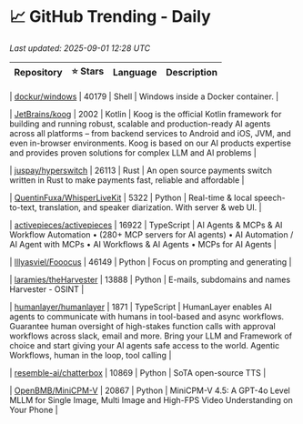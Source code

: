 # 📈 GitHub Trending - Daily

_Last updated: 2025-09-01 12:28 UTC_

| Repository | ⭐ Stars | Language | Description |
|------------|--------:|----------|-------------|

| [dockur/windows](https://github.com/dockur/windows) | 40179 | Shell | Windows inside a Docker container. |

| [JetBrains/koog](https://github.com/JetBrains/koog) | 2002 | Kotlin | Koog is the official Kotlin framework for building and running robust, scalable and production-ready AI agents across all platforms – from backend services to Android and iOS, JVM, and even in-browser environments. Koog is based on our AI products expertise and provides proven solutions for complex LLM and AI problems |

| [juspay/hyperswitch](https://github.com/juspay/hyperswitch) | 26113 | Rust | An open source payments switch written in Rust to make payments fast, reliable and affordable |

| [QuentinFuxa/WhisperLiveKit](https://github.com/QuentinFuxa/WhisperLiveKit) | 5322 | Python | Real-time & local speech-to-text, translation, and speaker diarization. With server & web UI. |

| [activepieces/activepieces](https://github.com/activepieces/activepieces) | 16922 | TypeScript | AI Agents & MCPs & AI Workflow Automation • (280+ MCP servers for AI agents) • AI Automation / AI Agent with MCPs • AI Workflows & AI Agents • MCPs for AI Agents |

| [lllyasviel/Fooocus](https://github.com/lllyasviel/Fooocus) | 46149 | Python | Focus on prompting and generating |

| [laramies/theHarvester](https://github.com/laramies/theHarvester) | 13888 | Python | E-mails, subdomains and names Harvester - OSINT |

| [humanlayer/humanlayer](https://github.com/humanlayer/humanlayer) | 1871 | TypeScript | HumanLayer enables AI agents to communicate with humans in tool-based and async workflows. Guarantee human oversight of high-stakes function calls with approval workflows across slack, email and more. Bring your LLM and Framework of choice and start giving your AI agents safe access to the world. Agentic Workflows, human in the loop, tool calling |

| [resemble-ai/chatterbox](https://github.com/resemble-ai/chatterbox) | 10869 | Python | SoTA open-source TTS |

| [OpenBMB/MiniCPM-V](https://github.com/OpenBMB/MiniCPM-V) | 20867 | Python | MiniCPM-V 4.5: A GPT-4o Level MLLM for Single Image, Multi Image and High-FPS Video Understanding on Your Phone |
